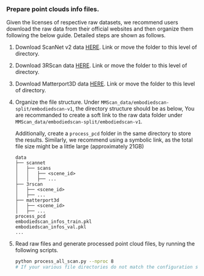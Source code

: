 ### Prepare point clouds info files.

Given the licenses of respective raw datasets, we recommend users download the raw data from their official websites and then organize them following the below guide.
Detailed steps are shown as follows.

1. Download ScanNet v2 data [HERE](https://github.com/ScanNet/ScanNet). Link or move the folder to this level of directory.

2. Download 3RScan data [HERE](https://github.com/WaldJohannaU/3RScan). Link or move the folder to this level of directory.

3. Download Matterport3D data [HERE](https://github.com/niessner/Matterport). Link or move the folder to this level of directory.



4. Organize the file structure. Under `MMScan_data/embodiedscan-split/embodiedscan-v1`, the directory structure should be as below,
You are recommanded to create a soft link to the raw data folder under `MMScan_data/embodiedscan-split/embodiedscan-v1`.

    Additionally, create a `process_pcd` folder in the same directory to store the results. Similarly, we recommend using a symbolic link, as the total file size might be a little large (approximately 21GB)

    ```
    data
    ├── scannet
    │   ├── scans
    │   │   ├── <scene_id>
    │   │   ├── ...
    ├── 3rscan
    │   ├── <scene_id>
    │   ├── ...
    ├── matterport3d
    │   ├── <scene_id>
    │   ├── ...
    process_pcd
    embodiedscan_infos_train.pkl
    embodiedscan_infos_val.pkl
    ...
    ```

5. Read raw files and generate processed point cloud files, by running the following scripts.

    ```bash
    python process_all_scan.py --nproc 8
    # If your various file directories do not match the configuration settings, define them using --
    ```
